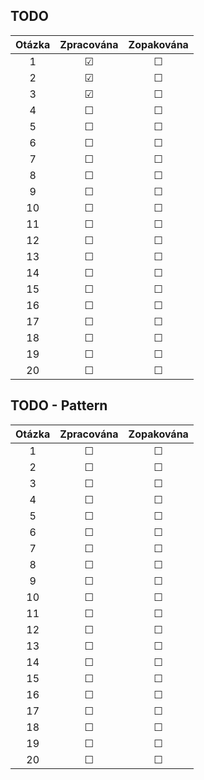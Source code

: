 ## TODO
| Otázka | Zpracována | Zopakována |
| :----: | :--------: | :--------: |
| 1      | &#9745;    | &#9744;    |
| 2      | &#9745;    | &#9744;    |
| 3      | &#9745;    | &#9744;    |
| 4      | &#9744;    | &#9744;    |
| 5      | &#9744;    | &#9744;    |
| 6      | &#9744;    | &#9744;    |
| 7      | &#9744;    | &#9744;    |
| 8      | &#9744;    | &#9744;    |
| 9      | &#9744;    | &#9744;    |
| 10     | &#9744;    | &#9744;    |
| 11     | &#9744;    | &#9744;    |
| 12     | &#9744;    | &#9744;    |
| 13     | &#9744;    | &#9744;    |
| 14     | &#9744;    | &#9744;    |
| 15     | &#9744;    | &#9744;    |
| 16     | &#9744;    | &#9744;    |
| 17     | &#9744;    | &#9744;    |
| 18     | &#9744;    | &#9744;    |
| 19     | &#9744;    | &#9744;    |
| 20     | &#9744;    | &#9744;    |

## TODO - Pattern
| Otázka | Zpracována | Zopakována |
| :----: | :--------: | :--------: |
| 1      | &#9744;    | &#9744;    |
| 2      | &#9744;    | &#9744;    |
| 3      | &#9744;    | &#9744;    |
| 4      | &#9744;    | &#9744;    |
| 5      | &#9744;    | &#9744;    |
| 6      | &#9744;    | &#9744;    |
| 7      | &#9744;    | &#9744;    |
| 8      | &#9744;    | &#9744;    |
| 9      | &#9744;    | &#9744;    |
| 10     | &#9744;    | &#9744;    |
| 11     | &#9744;    | &#9744;    |
| 12     | &#9744;    | &#9744;    |
| 13     | &#9744;    | &#9744;    |
| 14     | &#9744;    | &#9744;    |
| 15     | &#9744;    | &#9744;    |
| 16     | &#9744;    | &#9744;    |
| 17     | &#9744;    | &#9744;    |
| 18     | &#9744;    | &#9744;    |
| 19     | &#9744;    | &#9744;    |
| 20     | &#9744;    | &#9744;    |
